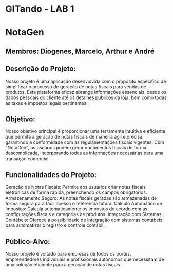 # GITando - LAB 1

# NotaGen
## Membros: Diogenes, Marcelo, Arthur e André

## Descrição do Projeto:
Nosso projeto é uma aplicação desenvolvida com o propósito específico de simplificar o processo de geração de notas fiscais para vendas de produtos. Esta plataforma eficaz abrange informações essenciais, desde os dados pessoais do cliente até os detalhes públicos da loja, bem como todas as taxas e impostos legais pertinentes.

## Objetivo:
Nosso objetivo principal é proporcionar uma ferramenta intuitiva e eficiente que permita a geração de notas fiscais de maneira ágil e precisa, garantindo a conformidade com as regulamentações fiscais vigentes. Com "NotaGen", os usuários podem gerar documentos fiscais de forma descomplicada, incorporando todas as informações necessárias para uma transação comercial.

## Funcionalidades do Projeto:
Geração de Notas Fiscais: Permite aos usuários criar notas fiscais eletrônicas de forma rápida, preenchendo os campos obrigatórios.
Armazenamento Seguro: As notas fiscais geradas são armazenadas de forma segura para fácil acesso e referência futura.
Cálculo Automático de Impostos: Calcula automaticamente os impostos de acordo com as configurações fiscais e categorias de produtos.
Integração com Sistemas Contábeis: Oferece a possibilidade de integração com sistemas contábeis para automatizar o registro e controle contábil.

## Público-Alvo:
Nosso projeto é voltado para empresas de todos os portes, empreendedores individuais e profissionais autônomos que necessitam de uma solução eficiente para a geração de notas fiscais.
